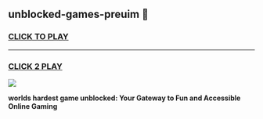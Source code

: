 
## unblocked-games-preuim 👋
<h3>
<a href="https://premium.freeplayer.one?title=unblocked-games-preuim&ref=14F">CLICK TO PLAY</a></h3>
<hr>

<h3>
<a href="https://premium.freeplayer.one?title=unblocked-games-preuim&ref=14F">CLICK 2 PLAY</a>
  
</h3>

<a href="https://premium.freeplayer.one?title=unblocked-games-preuim&ref=12F/"><img src="https://clearcache.store/games.png"></a>


**worlds hardest game unblocked: Your Gateway to Fun and Accessible Online Gaming**
